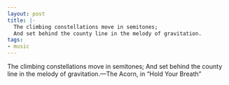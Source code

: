 ```yaml
---
layout: post
title: |-
  The climbing constellations move in semitones;
  And set behind the county line in the melody of gravitation.
tags:
- music
---
```

The climbing constellations move in semitones;
And set behind the county line in the melody of gravitation.—The Acorn, in “Hold Your Breath”
